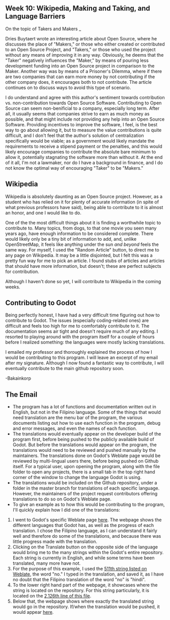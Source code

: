Week 10: Wikipedia, Making and Taking, and Language Barriers
-

On the topic of Takers and Makers
_

Dries Buytaert wrote an interesting article about Open Source, where he discusses the place of "Makers," or those who either created or contributed to an Open Source Project, and "Takers," or those who used the project without any means of improving it in any way. Obviously, he deems that the "Taker" negatively influences the "Maker," by means of pouring less development funding into an Open Source project in comparison to the Maker. Another way was by means of a Prisoner's Dilemma, where if there are two companies that can earn more money by not contributing if the other company does, it encourages both to not contribute. The article continues on to discuss ways to avoid this type of scenario.

I do understand and agree with this author's sentiment towards contribution vs. non-contribution towards Open Source Software. Contributing to Open Source can seem non-benificial to a company, especially long term. After all, it usually seems that companies strive to earn as much money as possible, and that might include not providing any help into an Open Source Software. Providing incentives to improve the software, I feel, is the best way to go about allowing it, but to measure the value contributions is quite difficult, and I don't feel that the author's solution of centralization specifically would be viable; as a government would likely mandate the requirements to receive a stipend payment or the penalties, and this would likely encourage companies to contribute the absolute bare minimum to allow it, potentially stagnating the software more than without it. At the end of it all, I'm not a lawmaker, nor do I have a background in finance, and I do not know the optimal way of encouraging "Taker" to be "Makers."

Wikipedia
-

Wikipedia is absolutely daunting as an Open Source project. However, as a student who has relied on it for plenty of accurate information (in spite of what previous professors have said), being able to contribute to it is almost an honor, and one I would like to do.

One of the the most difficult things about it is finding a worthwhile topic to contribute to. Many topics, from dogs, to that one movie you seen many years ago, have enough information to be considered complete. There would likely only be a tiny bit of information to add, and, unlike OpenStreetMap, it feels like anything under the sun *and beyond* feels the same way. For myself, I used the "Random Article" button, to direct me to any page on Wikipedia. It may be a little disjointed, but I felt this was a pretty fun way for me to pick an article. I found stubs of articles and articles that should have more information, but doesn't; these are perfect subjects for contribution.

Although I haven't done so yet, I will contribute to Wikipedia in the coming weeks.

Contributing to Godot
-

Being perfectly honest, I have had a very difficult time figuring out how to contribute to Godot. The issues (especially coding-related ones) are difficult and feels too high for me to comfortably contribute to it. The documentation seems air tight and doesn't require much of any editing. I resorted to playing around with the program itself for a couple of hours before I realized something: the languages were mostly lacking translations.

I emailed my professor and thoroughly explained the process of how I would be contributing to this program. I will leave an excerpt of my email after my signature. Although I now found a fantastic way to contribute, I will eventually contribute to the main github repository soon.

-Bakainkorp

The Email
-

* The program has a lot of functions and documentation written out in English, but not in the Filipino language. Some of the things that would need translation are the menu bar of the program, the various documents listing out how to use each function in the program, debug and error messages, and even the names of each function.
* The translations would eventually appear on the developer build of the program first, before being pushed to the publicly available build of Godot. But before the translations would appear on the program, the translations would need to be reviewed and pushed manually by the maintainers. The translations done on Godot's Weblate page would be reviewed by multi-lingual users there, before being pushed on Github itself. For a typical user, upon opening the program, along with the file folder to open any projects, there is a small tab in the top right hand corner of the window to change the language Godot is using.
* The translations would be included on the Github repository, under a folder in the master branch for translations of each specific language. However, the maintainers of the project request contributors offering translations to do so on Godot's Weblate page.
* To give an example as to how this would be contributing to the program, I'll quickly explain how I did one of the translations:

1. I went to Godot's specific Weblate page [here](https://hosted.weblate.org/projects/godot-engine/godot/). The webpage shows the different languages that Godot has, as well as the progress of each translation. I chose the Filipino language, as I can understand it fairly well and therefore do some of the translations, and because there was little progress made with the translation.
2. Clicking on the Translate button on the opposite side of the language would bring me to the many strings within the Godot's entire repository. Each string is currently in English, and while some terms have been translated, many more have not.
3. For the purpose of this example, I used the [511th string listed on Weblate](https://hosted.weblate.org/translate/godot-engine/godot/fil/?checksum=6475ee64b1ce198a), the word "no." I typed in the translation, and saved it, as I have no doubt that the Filipino translation of the word "no" is "hindi".
4. To the lower right hand part of the webpage, it showcases where the string is located on the repository. For this string particularly, it is located on the [2,126th line of this file](https://github.com/godotengine/godot/blob/ab2881bca1be5844dd17ae7b35922f851585a9ad/editor/editor_node.cpp#L2126).
5. Below that, the webpage shows where exactly the translated string would go in the repository. If/when the translation would be pushed, it would appear [here](https://github.com/godotengine/godot/blob/ab2881bca1be5844dd17ae7b35922f851585a9ad/editor/translations/fil.po#L2246).
